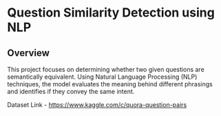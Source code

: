 # Question Similarity Detection using NLP  

## Overview  
This project focuses on determining whether two given questions are semantically equivalent. Using Natural Language Processing (NLP) techniques, the model evaluates the meaning behind different phrasings and identifies if they convey the same intent.  

Dataset Link - https://www.kaggle.com/c/quora-question-pairs
